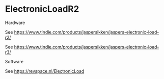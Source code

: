 # ElectronicLoadR2

Hardware

See https://www.tindie.com/products/jaspersikken/jaspers-electronic-load-r2/

See https://www.tindie.com/products/jaspersikken/jaspers-electronic-load-r3/

Software

See https://revspace.nl/ElectronicLoad

